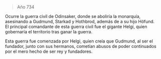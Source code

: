> Año 734

Ocurre la guerra civil de Odinsaker, donde se aboliría la monarquía, asesinando a Gudmund, Starkad y Hothbrod, además de a su hijo Höfund. El principal comandante de esta guerra civil fue el gigante Helgi, quien gobernaría el territorio tras ganar la guerra.

Esta guerra fue comenzada por Helgi, quien creía que Gudmund, al ser el fundador, junto con sus hermanos, cometían abusos de poder continuados por el mero hecho de ser rey y fundadores.
